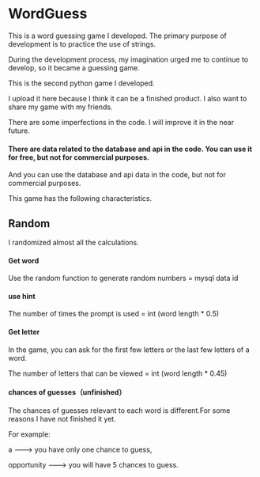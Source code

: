 # WordGuess

This is a word guessing game I developed. The primary purpose of development is to practice the use of strings.

During the development process, my imagination urged me to continue to develop, so it became a guessing game.

This is the second python game I developed. 

I upload it here because I think it can be a finished product. I also want to share my game with my friends.

There are some imperfections in the code. I will improve it in the near future.

#### There are data related to the database and api in the code. You can use it for free, but not for commercial purposes.

And you can use the database and api data in the code, but not for commercial purposes.


This game has the following characteristics.


 ## Random
 
I randomized almost all the calculations.

#### Get word

Use the random function to generate random numbers = mysql data id

#### use hint

The number of times the prompt is used = int (word length * 0.5)

#### Get letter

In the game, you can ask for the first few letters or the last few letters of a word.

The number of letters that can be viewed = int (word length * 0.45)

#### chances of guesses（unfinished）

The chances of guesses relevant to each word is different.For some reasons I have not finished it yet.

For example:

a ---> you have only one chance to guess,

opportunity ---> you will have 5 chances to guess.

